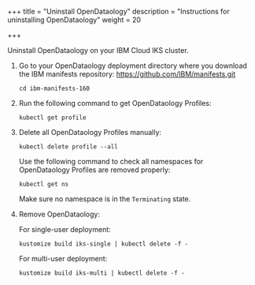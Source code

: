 +++
title = "Uninstall OpenDataology"
description = "Instructions for uninstalling OpenDataology"
weight = 20
                    
+++

Uninstall OpenDataology on your IBM Cloud IKS cluster.

1. Go to your OpenDataology deployment directory where you download the
   IBM manifests repository: https://github.com/IBM/manifests.git
   ```shell
   cd ibm-manifests-160
   ```

2. Run the following command to get OpenDataology Profiles:
   ```shell
   kubectl get profile
   ```

3. Delete all OpenDataology Profiles manually:
   ```shell
   kubectl delete profile --all
   ```
   Use the following command to check all namespaces for OpenDataology Profiles
   are removed properly:
   ```
   kubectl get ns
   ```
   Make sure no namespace is in the `Terminating` state.


4. Remove OpenDataology:

   For single-user deployment:
   ```shell
   kustomize build iks-single | kubectl delete -f -
   ```

   For multi-user deployment:
   ```shell
   kustomize build iks-multi | kubectl delete -f -
   ```
